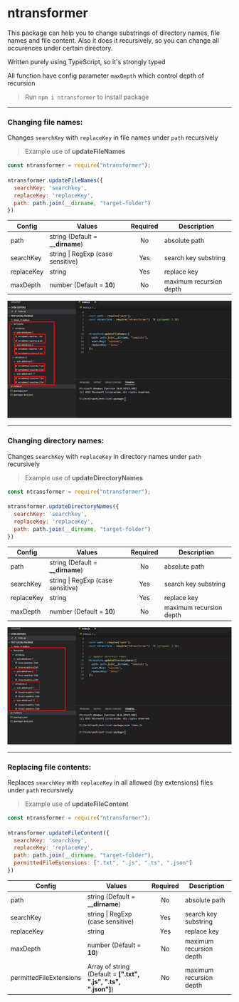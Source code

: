 # ntransformer

This package can help you to change substrings of directory names, file names and file content. 
Also it does it recursively, so you can change all occurences under certain directory.

Written purely using TypeScript, so it's strongly typed

All function have config parameter `maxDepth` which control depth of recursion


> Run `npm i ntransformer` to install package

___

### Changing file names:
Changes `searchKey` with `replaceKey` in file names under `path` recursively

> Example use of **updateFileNames**

```javascript
const ntransformer = require("ntransformer");

ntransformer.updateFileNames({ 
  searchKey: 'searchkey',
  replaceKey: 'replaceKey',
  path: path.join(__dirname, "target-folder")
})
```

| Config                      | Values                                            | Required    | Description                           | 
| -------------               | ----------------------                            | :---------: | ----------------------                | 
| path                        | string (Default = **__dirname**)                  | No          | absolute path                         |
| searchKey                   | string \| RegExp (case sensitive)                 | Yes         | search key substring                  |
| replaceKey                  | string                                            | Yes         | replace key                           |
| maxDepth                    | number (Default = **10**)                         | No          | maximum recursion depth               |


![Application image](./images/file-name-demo.gif?raw=true)

___

### Changing directory names:

Changes `searchKey` with `replaceKey` in directory names under `path` recursively

> Example use of **updateDirectoryNames**

```javascript
const ntransformer = require("ntransformer");

ntransformer.updateDirectoryNames({ 
  searchKey: 'searchkey',
  replaceKey: 'replaceKey',
  path: path.join(__dirname, "target-folder")
})
```

| Config                      | Values                                            | Required    | Description                           | 
| -------------               | ----------------------                            | :---------: | ----------------------                | 
| path                        | string (Default = **__dirname**)                  | No          | absolute path                         |
| searchKey                   | string \| RegExp (case sensitive)                 | Yes         | search key substring                  |
| replaceKey                  | string                                            | Yes         | replace key                           |
| maxDepth                    | number (Default = **10**)                         | No          | maximum recursion depth               |

![Application image](./images/directory-name-demo.gif?raw=true)

___

### Replacing file contents:

Replaces `searchKey` with `replaceKey` in all allowed (by extensions) files under `path` recursively

> Example use of **updateFileContent**

```javascript
const ntransformer = require("ntransformer");

ntransformer.updateFileContent({ 
  searchKey: 'searchkey',
  replaceKey: 'replaceKey',
  path: path.join(__dirname, "target-folder"),
  permittedFileExtensions: [".txt", ".js", ".ts", ".json"]
})
```

| Config                      | Values                                                              | Required    | Description                           | 
| -------------               | ----------------------                                              | :---------: | ----------------------                | 
| path                        | string (Default = **__dirname**)                                    | No          | absolute path                         |
| searchKey                   | string \| RegExp (case sensitive)                                   | Yes         | search key substring                  |
| replaceKey                  | string                                                              | Yes         | replace key                           |
| maxDepth                    | number (Default = **10**)                                           | No          | maximum recursion depth               |
| permittedFileExtensions     | Array of string (Default = **[".txt", ".js", ".ts", ".json"]**)     | No          | maximum recursion depth               |